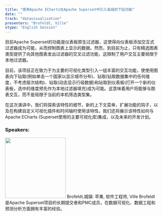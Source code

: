 ```yaml
---
title: "使用Apache ECharts在Apache Superset中引入高级的下钻功能"
date: "" 
track: "datavisualization"
presenters: "Brofeldt, Ville"
stype: "English Session"
---
```

目前Apache Superset的功能是仪表板原生过滤器，这使得向仪表板添加交互式过滤器成为可能，从而控制图表上显示的数据。然而，到目前为止，只有精选图表类型提供了向其他图表发出过滤器的交叉过滤功能，这限制了用户交互主要局限于本地过滤器。

目前，该项目正在致力于为主要的可视化类型引入一组丰富的交互功能，使使用图表向下钻取(例如单击一个国家以显示城市分布)、钻取(钻取数据集中的任何维度，不考虑层次结构)、钻取(动态显示行级数据)和钻取到仪表板(打开一个新的仪表板，选中的维度预先作为本地过滤器填充)成为可能。这意味着用户将能够与图表交互，而不是局限于当前的本机筛选类型集。

在这次演讲中，我们将探索该特性的细节，新的上下文菜单，扩展功能的钩子，以及在构建自定义可视化插件和时间轴时使用该特性。我们还将展示该特性如何与Apache ECharts (Superset使用的主要可视化库)集成，以及未来的开发计划。
 ### Speakers: 
 <img src="images/speaker/1227.png" width="200" />
 Brofeldt,城镇: 苹果, 软件工程师, Ville Brofeldt是Apache Superset项目的长期提交者和PMC成员，在数据可视化、数据工程和预测分析方面拥有丰富的经验。
 